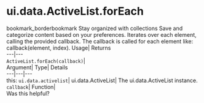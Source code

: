  
#  ui.data.ActiveList.forEach 
bookmark_borderbookmark Stay organized with collections  Save and categorize content based on your preferences.
Iterates over each element, calling the provided callback. The callback is called for each element like: callback(element, index). 
Usage| Returns  
---|---  
`ActiveList.forEach(callback)`|   
Argument| Type| Details  
---|---|---  
this: `ui.data.activelist`| ui.data.ActiveList| The ui.data.ActiveList instance.  
`callback`| Function|   
Was this helpful?
